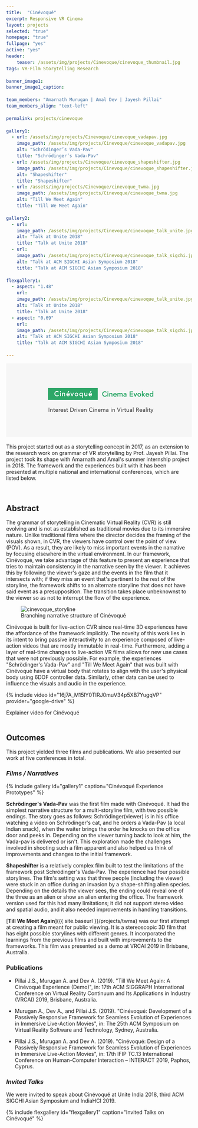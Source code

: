 ```yaml
---
title:  "Cinévoqué"
excerpt: Responsive VR Cinema
layout: projects
selected: "true"
homepage: "true"
fullpage: "yes"
active: "yes"
header:
    teaser: /assets/img/projects/Cinevoque/cinevoque_thumbnail.jpg
tags: VR-Film Storytelling Research

banner_image1:
banner_image1_caption:

team_members: "Amarnath Murugan | Amal Dev | Jayesh Pillai"
team_members_align: "text-left"

permalink: projects/cinevoque

gallery1:
  - url: /assets/img/projects/Cinevoque/cinevoque_vadapav.jpg
    image_path: /assets/img/projects/Cinevoque/cinevoque_vadapav.jpg
    alt: "Schrödinger’s Vada-Pav"
    title: "Schrödinger’s Vada-Pav"
  - url: /assets/img/projects/Cinevoque/cinevoque_shapeshifter.jpg
    image_path: /assets/img/projects/Cinevoque/cinevoque_shapeshifter.jpg
    alt: "Shapeshifter"
    title: "Shapeshifter"
  - url: /assets/img/projects/Cinevoque/cinevoque_twma.jpg
    image_path: /assets/img/projects/Cinevoque/cinevoque_twma.jpg
    alt: "Till We Meet Again"
    title: "Till We Meet Again"

gallery2:
  - url: 
    image_path: /assets/img/projects/Cinevoque/cinevoque_talk_unite.jpg
    alt: "Talk at Unite 2018"
    title: "Talk at Unite 2018"
  - url: 
    image_path: /assets/img/projects/Cinevoque/cinevoque_talk_sigchi.jpg
    alt: "Talk at ACM SIGCHI Asian Symposium 2018"
    title: "Talk at ACM SIGCHI Asian Symposium 2018"

flexgallery1:
  - aspect: "1.48"
    url:
    image_path: /assets/img/projects/Cinevoque/cinevoque_talk_unite.jpg
    alt: "Talk at Unite 2018"
    title: "Talk at Unite 2018"
  - aspect: "0.69"
    url:
    image_path: /assets/img/projects/Cinevoque/cinevoque_talk_sigchi.jpg
    alt: "Talk at ACM SIGCHI Asian Symposium 2018"
    title: "Talk at ACM SIGCHI Asian Symposium 2018"

---
```


![Cinevoque Banner](/assets/img/projects/Cinevoque/cinevoque_banner.png)

This project started out as a storytelling concept in 2017, as an extension to the research work on grammar of VR storytelling by Prof. Jayesh Pillai. The project took its shape with Amarnath and Amal's summer internship project in 2018. The framework and the experiences built with it has been presented at multiple national and international conferences, which are listed below.

<br>

## Abstract

The grammar of storytelling in Cinematic Virtual Reality (CVR) is still evolving and is not as established as traditional movies due to its immersive nature. Unlike traditional films where the director decides the framing of the visuals shown, in CVR, the viewers have control over the point of view (POV). As a result, they are likely to miss important events in the narrative by focusing elsewhere in the virtual environment. In our framework, Cinévoqué,  we take advantage of this feature to present an experience that tries to maintain consistency in the narrative seen by the viewer. It achieves this by following the viewer's gaze and the events in the film that it intersects with; if they miss an event that's pertinent to the rest of the storyline, the framework shifts to an alternate storyline that does not have said event as a presupposition. The transition takes place unbeknownst to the viewer so as not to interrupt the flow of the experience.

<figure class="align-center" style="width:100%;">
  <img src="{{ site.url }}{{ site.baseurl }}/assets/img/projects/Cinevoque/cinevoque_storyline.jpg" alt="cinevoque_storyline">
  <figcaption>Branching narrative structure of Cinévoqué</figcaption>
</figure> 

Cinévoqué is built for live-action CVR since real-time 3D experiences have the affordance of the framework implicitly. The novelty of this work lies in its intent to bring passive interactivity to an experience composed of live-action videos that are mostly immutable in real-time. Furthermore, adding a layer of real-time changes to live-action VR films allows for new use cases that were not previously possible.  For example, the experiences "Schrödinger's Vada-Pav" and  "Till We Meet Again" that was built with Cinévoqué have a virtual body that rotates to align with the user's physical body using 6DOF controller data.  Similarly, other data can be used to influence the visuals and audio in the experience. 

{% include video id="16j7A_M15lY0TIRJ0muV34p5XB7YugqVP" provider="google-drive" %}
<figcaption>Explainer video for Cinévoqué</figcaption>

<br>

## Outcomes
This project yielded three films and publications. We also presented our work at five conferences in total. 

### ***Films / Narratives***

{% include gallery id="gallery1" caption="Cinévoqué Experience Prototypes" %}


**Schrödinger's Vada-Pav** was the first film made with Cinévoqué. It had the simplest narrative structure for a multi-storyline film, with two possible endings. The story goes as follows: Schrödinger(viewer) is in his office watching a video on Schrödinger's cat, and he orders a Vada-Pav (a local Indian snack), when the waiter brings the order he knocks on the office door and peeks in. Depending on the viewer turning back to look at him, the Vada-pav is delivered or isn't. This exploration made the challenges involved in shooting such a film apparent and also helped us think of improvements and changes to the initial framework.

**Shapeshifter** is a relatively complex film built to test the limitations of the framework post Schrödinger's Vada-Pav. The experience had four possible storylines. The film's setting was that three people (including the viewer) were stuck in an office during an invasion by a shape-shifting alien species. Depending on the details the viewer sees, the ending could reveal one of the three as an alien or show an alien entering the office. The framework version used for this had many limitations; it did not support stereo video and spatial audio, and it also needed improvements in handling transitions. 

[**Till We Meet Again**]({{ site.baseurl }}/projects/twma) was our first attempt at creating a film meant for public viewing. It is a stereoscopic 3D film that has eight possible storylines with different genres.  It incorporated the learnings from the previous films and built with improvements to the frameworks. This film was presented as a demo at VRCAI 2019 in Brisbane, Australia. 

### Publications

- Pillai J.S., Murugan A. and Dev A. (2019). "Till We Meet Again: A Cinévoqué Experience (Demo)", in: 17th ACM SIGGRAPH International Conference on Virtual Reality Continuum and Its Applications in Industry (VRCAI) 2019, Brisbane, Australia.

- Murugan A., Dev A., and Pillai J.S. (2019). "Cinévoqué: Development of a Passively Responsive Framework for Seamless Evolution of Experiences in Immersive Live-Action Movies", in: The 25th ACM Symposium on Virtual Reality Software and Technology, Sydney, Australia.

- Pillai J.S., Murugan A. and Dev A. (2019). "Cinévoqué: Design of a Passively Responsive Framework for Seamless Evolution of Experiences in Immersive Live-Action Movies", in: 17th IFIP TC.13 International Conference on Human-Computer Interaction – INTERACT 2019, Paphos, Cyprus. 

### ***Invited Talks***

We were invited to speak about Cinévoqué at Unite India 2018, third ACM SIGCHI Asian Symposium and IndiaHCI 2019.

{% include flexgallery id="flexgallery1" caption="Invited Talks on Cinévoqué" %}


